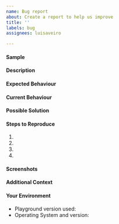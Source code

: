 ```yaml
---
name: Bug report
about: Create a report to help us improve
title: ''
labels: bug
assignees: luisaveiro

---
```


<!-- Provide a general summary of the issue in the Title above -->

#### Sample
<!-- Which playground sample are you having an issue with? -->

#### Description
<!-- Provide a more detailed introduction to the issue itself, and why you consider it to be a bug. -->

#### Expected Behaviour
<!-- A clear and concise description of what you expected to happen. -->

#### Current Behaviour
<!-- Tell us what happens instead of the expected behaviour. -->

#### Possible Solution
<!-- Not obligatory, but suggest a fix or reason for the bug. -->

#### Steps to Reproduce
<!-- Steps to reproduce the behaviour: -->
<!-- Provide an unambiguous set of steps to reproduce this bug. Include code to reproduce, if relevant. -->

1.
2.
3.
4.

#### Screenshots
<!-- If applicable, add screenshots to help explain your problem. -->

#### Additional Context
<!-- How has this bug affected you? What were you trying to accomplish? -->
<!-- Providing context helps us come up with a solution that is most useful in the real world. -->

#### Your Environment
<!-- Include as many relevant details about the environment you experienced the bug in. -->

* Playground version used:
* Operating System and version:
